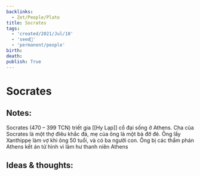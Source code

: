 ```yaml
---
backlinks:
  - Zet/People/Plato
title: Socrates
tags:
  - 'created/2021/Jul/10'
  - 'seed🥜'
  - 'permanent/people'
birth: 
death: 
publish: True
---
```

# Socrates

## Notes:
Socrates (470 – 399 TCN) triết gia [[Hy Lạp]] cổ đại sống ở Athens. Cha của Socrates là một thợ điêu khắc đá, mẹ của ông là một bà đỡ đẻ. Ông lấy Xanthippe làm vợ khi ông 50 tuổi, và có ba người con. Ông bị các thẩm phán Athens kết án tử hình vì làm hư thanh niên  Athens

## Ideas & thoughts:
